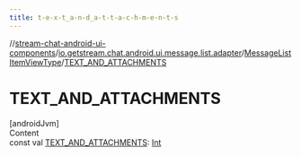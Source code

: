```yaml
---
title: t-e-x-t_a-n-d_a-t-t-a-c-h-m-e-n-t-s
---
```

//[stream-chat-android-ui-components](../../../index.md)/[io.getstream.chat.android.ui.message.list.adapter](../index.md)/[MessageListItemViewType](index.md)/[TEXT_AND_ATTACHMENTS](TEXT_AND_ATTACHMENTS.md)



# TEXT_AND_ATTACHMENTS  
[androidJvm]  
Content  
const val [TEXT_AND_ATTACHMENTS](TEXT_AND_ATTACHMENTS.md): [Int](https://kotlinlang.org/api/latest/jvm/stdlib/kotlin/-int/index.html)  



